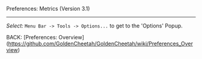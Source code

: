 Preferences: Metrics (Version 3.1)
***

_Select:_ `Menu Bar -> Tools -> Options...` to get to the 'Options' Popup.

BACK: [Preferences: Overview] (https://github.com/GoldenCheetah/GoldenCheetah/wiki/Preferences_Overview)
